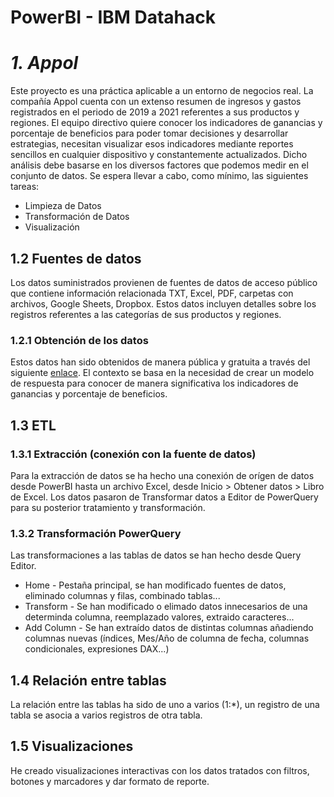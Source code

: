 # PowerBI - IBM Datahack

# *1. Appol*

Este proyecto es una práctica aplicable a un entorno de negocios real. 
La compañía Appol cuenta con un extenso resumen de ingresos y gastos registrados en el periodo de 2019 a 2021 referentes a sus productos y regiones. El equipo directivo quiere conocer los indicadores de ganancias y porcentaje de beneficios para poder tomar decisiones y desarrollar estrategias, necesitan visualizar esos indicadores mediante reportes sencillos en cualquier dispositivo y constantemente actualizados.
Dicho análisis debe basarse en los diversos factores que podemos medir en el conjunto de datos. Se espera llevar a cabo, como mínimo, las siguientes tareas:

- Limpieza de Datos
- Transformación de Datos
- Visualización

## 1.2 Fuentes de datos

Los datos suministrados provienen de fuentes de datos de acceso público que contiene información relacionada TXT, Excel, PDF, carpetas con archivos, Google Sheets, Dropbox. Estos datos incluyen detalles sobre los registros referentes a las categorías de sus productos y regiones.

### 1.2.1 Obtención de los datos
Estos datos han sido obtenidos de manera pública y gratuita a través del siguiente [enlace](https://github.com/GriselleAlanis/PowerBI/blob/main/Appol/Datos/Appol%2BDatos.xlsx/). El contexto se basa en la necesidad de crear un modelo de respuesta para conocer de manera significativa los indicadores de ganancias y porcentaje de beneficios.

## 1.3 ETL

### 1.3.1 Extracción (conexión con la fuente de datos)
Para la extracción de datos se ha hecho una conexión de orígen de datos desde PowerBI hasta un archivo Excel, desde Inicio > Obtener datos > Libro de Excel. Los datos pasaron de Transformar datos a Editor de PowerQuery para su posterior tratamiento y transformación.

### 1.3.2 Transformación PowerQuery
Las transformaciones a las tablas de datos se han hecho desde Query Editor. 

 - Home - Pestaña principal, se han modificado fuentes de datos, eliminado columnas y filas, combinado tablas...
 - Transform - Se han modificado o elimado datos innecesarios de una determinda columna, reemplazado valores, extraido caracteres...
 - Add Column - Se han extraído datos de distintas columnas añadiendo columnas nuevas (índices, Mes/Año de columna de fecha, columnas condicionales, expresiones DAX...)

## 1.4 Relación entre tablas

La relación entre las tablas ha sido de uno a varios (1:*), un registro de una tabla se asocia a varios registros de otra tabla.

## 1.5 Visualizaciones

He creado visualizaciones interactivas con los datos tratados con filtros, botones y marcadores y dar formato de reporte.



 

